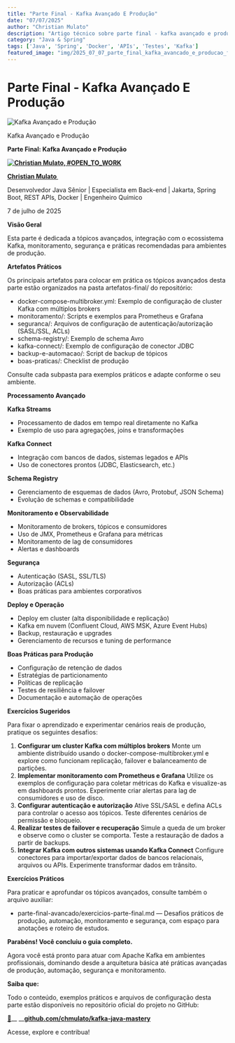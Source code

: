```yaml
---
title: "Parte Final - Kafka Avançado E Produção"
date: "07/07/2025"
author: "Christian Mulato"
description: "Artigo técnico sobre parte final - kafka avançado e produção"
category: "Java & Spring"
tags: ['Java', 'Spring', 'Docker', 'APIs', 'Testes', 'Kafka']
featured_image: "img/2025_07_07_parte_final_kafka_avancado_e_producao_featured.jpg"
---
```


# Parte Final - Kafka Avançado E Produção

![Kafka Avançado e Produção](img/image_not_found.png)

Kafka Avançado e Produção

__Parte Final: Kafka Avançado e Produção__

__[![Christian Mulato, #OPEN_TO_WORK](img/image_not_found.png)](https://www.linkedin.com/in/chmulato/)__

__[Christian Mulato ](https://www.linkedin.com/in/chmulato/)__

Desenvolvedor Java Sênior | Especialista em Back\-end | Jakarta, Spring Boot, REST APIs, Docker | Engenheiro Químico

7 de julho de 2025

__Visão Geral__

Esta parte é dedicada a tópicos avançados, integração com o ecossistema Kafka, monitoramento, segurança e práticas recomendadas para ambientes de produção\.

__Artefatos Práticos__

Os principais artefatos para colocar em prática os tópicos avançados desta parte estão organizados na pasta artefatos\-final/ do repositório:

- docker\-compose\-multibroker\.yml: Exemplo de configuração de cluster Kafka com múltiplos brokers
- monitoramento/: Scripts e exemplos para Prometheus e Grafana
- seguranca/: Arquivos de configuração de autenticação/autorização \(SASL/SSL, ACLs\)
- schema\-registry/: Exemplo de schema Avro
- kafka\-connect/: Exemplo de configuração de conector JDBC
- backup\-e\-automacao/: Script de backup de tópicos
- boas\-praticas/: Checklist de produção

Consulte cada subpasta para exemplos práticos e adapte conforme o seu ambiente\.

__Processamento Avançado__

__Kafka Streams__

- Processamento de dados em tempo real diretamente no Kafka
- Exemplo de uso para agregações, joins e transformações

__Kafka Connect__

- Integração com bancos de dados, sistemas legados e APIs
- Uso de conectores prontos \(JDBC, Elasticsearch, etc\.\)

__Schema Registry__

- Gerenciamento de esquemas de dados \(Avro, Protobuf, JSON Schema\)
- Evolução de schemas e compatibilidade

__Monitoramento e Observabilidade__

- Monitoramento de brokers, tópicos e consumidores
- Uso de JMX, Prometheus e Grafana para métricas
- Monitoramento de lag de consumidores
- Alertas e dashboards

__Segurança__

- Autenticação \(SASL, SSL/TLS\)
- Autorização \(ACLs\)
- Boas práticas para ambientes corporativos

__Deploy e Operação__

- Deploy em cluster \(alta disponibilidade e replicação\)
- Kafka em nuvem \(Confluent Cloud, AWS MSK, Azure Event Hubs\)
- Backup, restauração e upgrades
- Gerenciamento de recursos e tuning de performance

__Boas Práticas para Produção__

- Configuração de retenção de dados
- Estratégias de particionamento
- Políticas de replicação
- Testes de resiliência e failover
- Documentação e automação de operações

__Exercícios Sugeridos__

Para fixar o aprendizado e experimentar cenários reais de produção, pratique os seguintes desafios:

1. __Configurar um cluster Kafka com múltiplos brokers__ Monte um ambiente distribuído usando o docker\-compose\-multibroker\.yml e explore como funcionam replicação, failover e balanceamento de partições\.
2. __Implementar monitoramento com Prometheus e Grafana__ Utilize os exemplos de configuração para coletar métricas do Kafka e visualize\-as em dashboards prontos\. Experimente criar alertas para lag de consumidores e uso de disco\.
3. __Configurar autenticação e autorização__ Ative SSL/SASL e defina ACLs para controlar o acesso aos tópicos\. Teste diferentes cenários de permissão e bloqueio\.
4. __Realizar testes de failover e recuperação__ Simule a queda de um broker e observe como o cluster se comporta\. Teste a restauração de dados a partir de backups\.
5. __Integrar Kafka com outros sistemas usando Kafka Connect__ Configure conectores para importar/exportar dados de bancos relacionais, arquivos ou APIs\. Experimente transformar dados em trânsito\.

__Exercícios Práticos__

Para praticar e aprofundar os tópicos avançados, consulte também o arquivo auxiliar:

- parte\-final\-avancado/exercicios\-parte\-final\.md — Desafios práticos de produção, automação, monitoramento e segurança, com espaço para anotações e roteiro de estudos\.

__Parabéns\! Você concluiu o guia completo\.__

Agora você está pronto para atuar com Apache Kafka em ambientes profissionais, dominando desde a arquitetura básica até práticas avançadas de produção, automação, segurança e monitoramento\.

__Saiba que:__

Todo o conteúdo, exemplos práticos e arquivos de configuração desta parte estão disponíveis no repositório oficial do projeto no GitHub:

[__🔗__](https://github.com/chmulato/kafka-java-mastery)__ __[__github\.com/chmulato/kafka\-java\-mastery__](http://github.com/chmulato/kafka-java-mastery)

Acesse, explore e contribua\!

